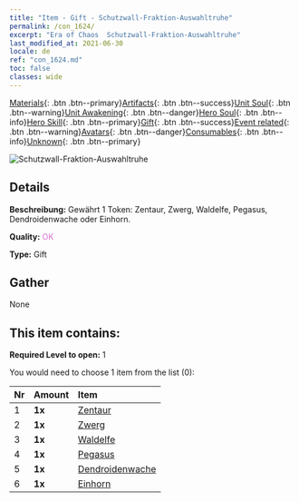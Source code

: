 ```yaml
---
title: "Item - Gift - Schutzwall-Fraktion-Auswahltruhe"
permalink: /con_1624/
excerpt: "Era of Chaos  Schutzwall-Fraktion-Auswahltruhe"
last_modified_at: 2021-06-30
locale: de
ref: "con_1624.md"
toc: false
classes: wide
---
```

 [Materials](/ItemsDE/){: .btn .btn--primary}[Artifacts](/ItemsDE/Artifacts/){: .btn .btn--success}[Unit Soul](/ItemsDE/UnitSoul/){: .btn .btn--warning}[Unit Awakening](/ItemsDE/UnitAwakening/){: .btn .btn--danger}[Hero Soul](/ItemsDE/HeroSoul/){: .btn .btn--info}[Hero Skill](/ItemsDE/HeroSkill/){: .btn .btn--primary}[Gift](/ItemsDE/Gift/){: .btn .btn--success}[Event related](/ItemsDE/Events/){: .btn .btn--warning}[Avatars](/ItemsDE/Avatars/){: .btn .btn--danger}[Consumables](/ItemsDE/Consumables/){: .btn .btn--info}[Unknown](/ItemsDE/Unknown/){: .btn .btn--primary}

 ![Schutzwall-Fraktion-Auswahltruhe](/images/t/i_907240.png)

## Details
 **Beschreibung:** Gewährt 1 Token: Zentaur, Zwerg, Waldelfe, Pegasus, Dendroidenwache oder Einhorn.

 **Quality:** <span style="color: #DA70D6">OK</span>

 **Type:** Gift

## Gather

  None

## This item contains:

 **Required Level to open:** 1

 You would need to choose 1 item from the list (0):

  | Nr | Amount |     Item    |
  |:---|:-------|:------------|
  | 1 |  **1x** | [Zentaur](/ItemsDE/unt_199/) |  | 
  | 2 |  **1x** | [Zwerg](/ItemsDE/unt_200/) |  | 
  | 3 |  **1x** | [Waldelfe](/ItemsDE/unt_201/) |  | 
  | 4 |  **1x** | [Pegasus](/ItemsDE/unt_202/) |  | 
  | 5 |  **1x** | [Dendroidenwache](/ItemsDE/unt_203/) |  | 
  | 6 |  **1x** | [Einhorn](/ItemsDE/unt_204/) |  | 
